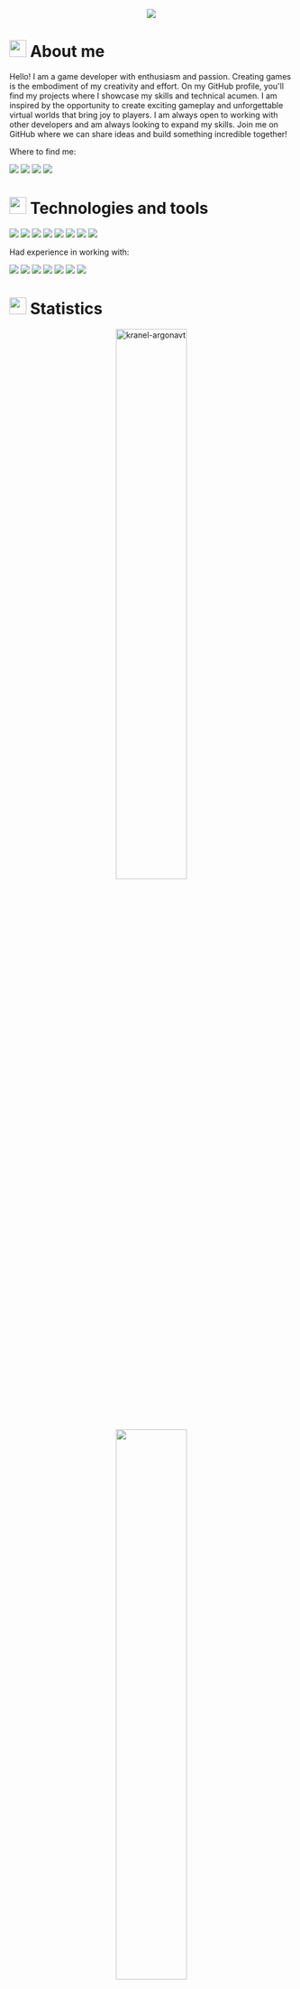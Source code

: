 <p align="center">
  <a href="https://github.com/DenverCoder1/readme-typing-svg"><img src="https://readme-typing-svg.herokuapp.com?lines=Hi,+I'm+Nazar;I'm+a+Game+Developer);&center=true&width=500&height=50"></a>
</p>

# <img src="https://media.giphy.com/media/3o7btMjNUTJFUhsnrG/giphy.gif" width="30"> About me
Hello! I am a game developer with enthusiasm and passion. 
Creating games is the embodiment of my creativity and effort. 
On my GitHub profile, you'll find my projects where I showcase my skills and technical acumen. 
I am inspired by the opportunity to create exciting gameplay and unforgettable virtual worlds that bring joy to players. 
I am always open to working with other developers and am always looking to expand my skills. 
Join me on GitHub where we can share ideas and build something incredible together!

Where to find me:

<a target="_blank" href="mailto:khozinnazar@gmail.com"><img src="https://img.shields.io/badge/-khozinnazar@gmail.com-D14836?style=for-the-badge&logo=Gmail&logoColor=white"></img></a>
<a target="_blank" href="https://www.linkedin.com/in/nazar-khozin-397993282/"><img src="https://img.shields.io/badge/-LinkedIn-0077B5?style=for-the-badge&logo=Linkedin&logoColor=white"></img></a>
<a target="_blank" href="https://twitter.com/khozinnazar"><img src="https://img.shields.io/badge/-Twitter-1DA1F2?style=for-the-badge&logo=Twitter&logoColor=white"></img></a>
<img src="https://img.shields.io/badge/-kranel_argonaft-12100E?style=for-the-badge&logo=Discord&logoColor=white"></img>
    
# <img src="https://media.giphy.com/media/d3hGuic6x6e5mASmKR/giphy.gif" width="30"> Technologies and tools

<img src="https://img.shields.io/badge/-Unity-12100E?style=for-the-badge&logo=Unity&logoColor=white"></img>
<img src="https://img.shields.io/badge/-c%23-%23239120?style=for-the-badge&logo=CSharp&logoColor=white"></img>
<img src="https://img.shields.io/badge/-VisualStudio-6700C8?style=for-the-badge&logo=VisualStudio&logoColor=white"></img>
<img src="https://img.shields.io/badge/-Git-FF8B00?style=for-the-badge&logo=Git&logoColor=white"></img>
<img src="https://img.shields.io/badge/-Aseprite-949EA8?style=for-the-badge&logo=Aseprite&logoColor=white"></img>
<img src="https://img.shields.io/badge/-Adobe Photoshop-004B97?style=for-the-badge&logo=AdobePhotoshop&logoColor=white"></img>
<img src="https://img.shields.io/badge/-Adobe Illustrator-C55400?style=for-the-badge&logo=AdobeIllustrator&logoColor=white"></img>
<img src="https://img.shields.io/badge/-Blender-FF7C00?style=for-the-badge&logo=Blender&logoColor=white"></img>

Had experience in working with:

<img src="https://img.shields.io/badge/c++-%2300599C.svg?style=for-the-badge&logo=c%2B%2B&logoColor=white"></img>
<img src="https://img.shields.io/badge/javascript-%23323330.svg?style=for-the-badge&logo=javascript&logoColor=%23F7DF1E"></img>
<img src="https://img.shields.io/badge/python-3670A0?style=for-the-badge&logo=python&logoColor=ffdd54"></img>
<img src="https://img.shields.io/badge/.NET-5C2D91?style=for-the-badge&logo=.net&logoColor=white"></img>
<img src="https://img.shields.io/badge/Microsoft%20SQL%20Server-CC2927?style=for-the-badge&logo=microsoft%20sql%20server&logoColor=white"></img>
<img src="https://img.shields.io/badge/html5-%23E34F26.svg?style=for-the-badge&logo=html5&logoColor=white"></img>
<img src="https://img.shields.io/badge/css3-%231572B6.svg?style=for-the-badge&logo=css3&logoColor=white"></img>
# <img src="https://media4.giphy.com/media/MIGbtLZoVjbl0bYbAd/giphy.gif?cid=ecf05e472t2h0i8d7dcjaoau9iqtchhr899hxmpxzzgc7lyw&rid=giphy.gif" width="30"> Statistics

<p align=center>
  <div align=center>
    <a href="https://github.com/denvercoder1/github-readme-streak-stats" title="Go to Source">
      <img height="50%" width="auto" src="https://github-readme-streak-stats.herokuapp.com/?user=kranel-argonavt&theme=react&border=61dafb&hide_border=true" alt="kranel-argonavt" />
    </a>
    <a href="https://github.com/anuraghazra/github-readme-stats" title="Go to Source">
      <img height="50%" width="auto" src="https://github-readme-stats.vercel.app/api?username=kranel-argonavt&show_icons=true&theme=react&border_color=61dafb&hide_border=true" />
    </a>
  </div>
  
  <div align=center>
    <a href="https://github.com/anuraghazra/github-readme-stats">
      <img src="https://github-readme-stats.vercel.app/api/top-langs/?username=kranel-argonavt&title_color=61dafb&text_color=ffffff&icon_color=61dafb&bg_color=20232a&langs_count=8&layout=compact&border_color=61dafb&hide_border=true" />
    </a>

<details>
  <summary>More stats</summary>
 <img src="https://github-readme-activity-graph.vercel.app/graph?username=kranel-argonavt&theme=react-dark&bg_color=20232a&hide_border=true" width="100%"/>
</details>

  </div>
</p>

<hr>


# <img src="https://media.giphy.com/media/sUvXqhA9nukbIM0MyO/giphy.gif" width="30"> Highlight Projects
